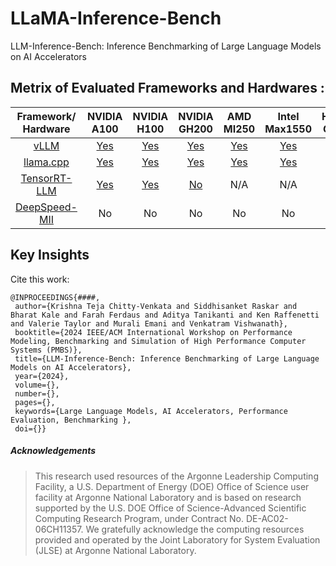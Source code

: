 # LLaMA-Inference-Bench
 
LLM-Inference-Bench: Inference Benchmarking of Large Language Models on AI Accelerators

## Metrix of Evaluated Frameworks and Hardwares :

| Framework/ Hardware | NVIDIA A100 | NVIDIA H100 | NVIDIA GH200 | AMD MI250 | Intel Max1550 | Habana Gaudi2 | Sambanova SN40L |
|:-----------------------:|:---------------:|:---------------:|:------------:|:---------:|:---------:|:-------------:|:---------------:|
|         [vLLM](./vLLM/README.md)        |     [Yes](./vLLM/A100/README.MD)    |     [Yes](./vLLM/H100/README.MD)    |      [Yes](./vLLM/GH200/README.MD)     |    [Yes](./vLLM/MI250/README.MD)   |    [Yes](./vLLM/PVC/README.md)   |       No      |       N/A       |
|      [llama.cpp](./llama.cpp/README.md)      |     [Yes](./llama.cpp/A100/README.MD)    |     [Yes](./llama.cpp/H100/README.MD)    |      [Yes](./llama.cpp/GH200/README.MD)     |    [Yes](./llama.cpp/MI250/README.MD)   |    [Yes](./llama.cpp/PVC/README.MD)   |      N/A      |       N/A       |
|     [TensorRT-LLM](./TensorRT-LLM/README.md)    |     [Yes](./TensorRT-LLM/A100/README.MD)    |     [Yes](./TensorRT-LLM/H100/README.MD)    |     [No]()     |    N/A    |    N/A    |      N/A      |       N/A       |
|      [DeepSpeed-MII](./Deepspeed-MII/README.md)      |      No     |      No     |      No      |     No    |     No    |      [Link]()     |       N/A       |

## Key Insights 


 Cite this work:
 ```
 @INPROCEEDINGS{####,
  author={Krishna Teja Chitty-Venkata and Siddhisanket Raskar and Bharat Kale and Farah Ferdaus and Aditya Tanikanti and Ken Raffenetti and Valerie Taylor and Murali Emani and Venkatram Vishwanath},
  booktitle={2024 IEEE/ACM International Workshop on Performance Modeling, Benchmarking and Simulation of High Performance Computer Systems (PMBS)}, 
  title={LLM-Inference-Bench: Inference Benchmarking of Large Language Models on AI Accelerators}, 
  year={2024},
  volume={},
  number={},
  pages={},
  keywords={Large Language Models, AI Accelerators, Performance Evaluation, Benchmarking },
  doi={}}
 ```

##### Acknowledgements

> This research used resources of the Argonne Leadership Computing Facility, a U.S. Department of Energy (DOE) Office of Science user facility at Argonne National Laboratory and is based on research supported by the U.S. DOE Office of Science-Advanced Scientific Computing Research Program, under Contract No. DE-AC02-06CH11357. We gratefully acknowledge the computing resources provided and operated by the Joint Laboratory for System Evaluation (JLSE) at Argonne National Laboratory.
